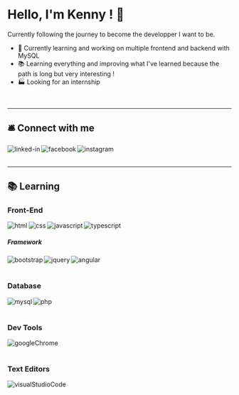 # Hello, I'm Kenny ! 👋

Currently following the journey to become the developper I want to be.
- 🔭 Currently learning and working on multiple frontend and backend with MySQL
- 📚 Learning everything and improving what I've learned because the path is long but very interesting !
- 🏭 Looking for an internship
<br>
<hr>

## 🛎️ Connect with me

[<img align="left" alt="linked-in" src="https://img.shields.io/badge/linkedin-%230077B5.svg?&style=for-the-badge&logo=linkedin&logoColor=white" />](https://www.linkedin.com/in/nhan-kenny-diep-37a84a206/)
[<img align="left" alt="facebook" src="https://img.shields.io/badge/facebook-%231877F2.svg?&style=for-the-badge&logo=facebook&logoColor=white" />](https://www.facebook.com/kennydiep/)
[<img align="left" alt="instagram" src="https://img.shields.io/badge/Instagram-E4405F?style=for-the-badge&logo=instagram&logoColor=white" />](https://www.instagram.com/_knnydp/)

<br>
<br>
<hr>

## 📚 Learning
### Front-End
<img align="left" alt="html" src="https://img.shields.io/badge/HTML5-E34F26?style=for-the-badge&logo=html5&logoColor=white" />
<img align="left" alt="css" src="https://img.shields.io/badge/CSS3-1572B6?style=for-the-badge&logo=css3&logoColor=white" />
<img align="left" alt="javascript" src="https://img.shields.io/badge/JavaScript-F7DF1E?style=for-the-badge&logo=javascript&logoColor=black" />
<img align="left" alt="typescript" src="https://img.shields.io/badge/TypeScript-007ACC?style=for-the-badge&logo=typescript&logoColor=white" />
<br>

##### Framework
<img align="left" alt="bootstrap" src="https://img.shields.io/badge/Bootstrap-563D7C?style=for-the-badge&logo=bootstrap&logoColor=white" />
<img align="left" alt="jquery" src="https://img.shields.io/badge/jQuery-0769AD?style=for-the-badge&logo=jquery&logoColor=white" />
<img align="left" alt="angular" src="https://img.shields.io/badge/Angular-DD0031?style=for-the-badge&logo=angular&logoColor=white" />
<br>
<br>

### Database
<img align="left" alt="mysql" src="https://img.shields.io/badge/MySQL-00000F?style=for-the-badge&logo=mysql&logoColor=white" />
<img align="left" alt="php" src="https://img.shields.io/badge/PHP-777BB4?style=for-the-badge&logo=php&logoColor=white" />
<br>
<br>

### Dev Tools
<img align="left" alt="googleChrome" src="https://camo.githubusercontent.com/20ab18e1b777df92548ac64b2ff3c252590a122b21b3a12913be38c6d89079a0/68747470733a2f2f696d672e736869656c64732e696f2f62616467652f476f6f676c65204368726f6d652d3432383546343f7374796c653d666f722d7468652d6261646765266c6f676f3d676f6f676c652d6368726f6d65266c6f676f436f6c6f723d7768697465" />
<br>
<br>

### Text Editors
<img align="left" alt="visualStudioCode" src="https://camo.githubusercontent.com/6b5660004faae2125c89cd525a2da9614304b33705bbe5fa2bee65142ef846ac/68747470733a2f2f696d672e736869656c64732e696f2f62616467652f56697375616c2053747564696f20436f64652d3030374143433f7374796c653d666f722d7468652d6261646765266c6f676f3d76697375616c2d73747564696f2d636f6465266c6f676f436f6c6f723d7768697465" />

